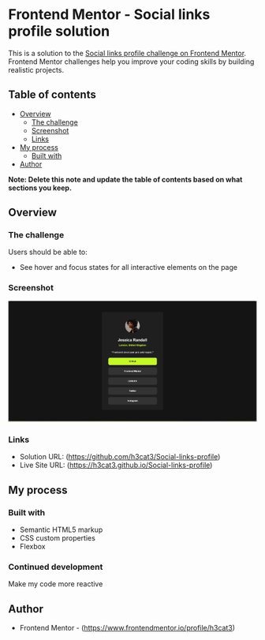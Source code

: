 # Frontend Mentor - Social links profile solution

This is a solution to the [Social links profile challenge on Frontend Mentor](https://www.frontendmentor.io/challenges/social-links-profile-UG32l9m6dQ). Frontend Mentor challenges help you improve your coding skills by building realistic projects. 

## Table of contents

- [Overview](#overview)
  - [The challenge](#the-challenge)
  - [Screenshot](#screenshot)
  - [Links](#links)
- [My process](#my-process)
  - [Built with](#built-with)
- [Author](#author)

**Note: Delete this note and update the table of contents based on what sections you keep.**

## Overview

### The challenge

Users should be able to:

- See hover and focus states for all interactive elements on the page

### Screenshot

![](images/Screenshot%202024-09-09%20164852.jpg)



### Links

- Solution URL: (https://github.com/h3cat3/Social-links-profile)
- Live Site URL: (https://h3cat3.github.io/Social-links-profile) 

## My process

### Built with

- Semantic HTML5 markup
- CSS custom properties
- Flexbox

### Continued development

Make my code more reactive

## Author


- Frontend Mentor - (https://www.frontendmentor.io/profile/h3cat3)

